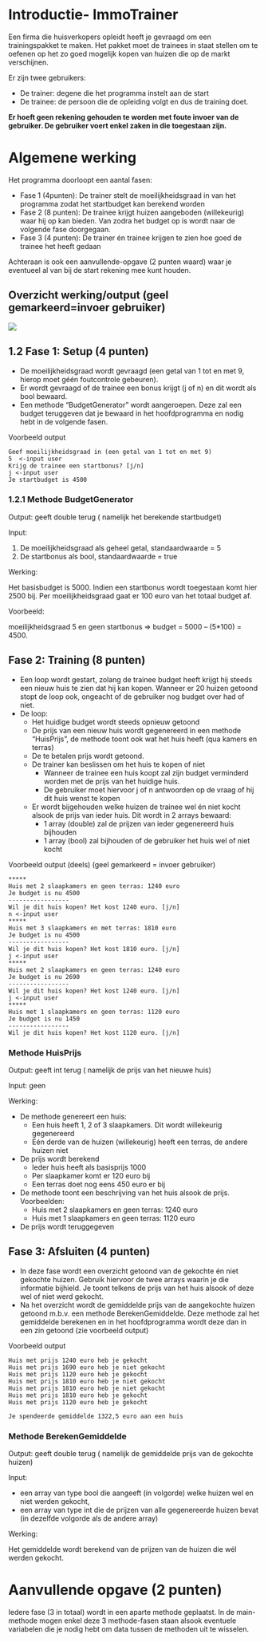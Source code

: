 # Introductie- ImmoTrainer
Een firma die huisverkopers opleidt heeft je gevraagd om een trainingspakket te maken. Het pakket moet de trainees in staat stellen om te oefenen op het zo goed mogelijk kopen van huizen die op de markt verschijnen.

Er zijn twee gebruikers:
* De trainer: degene die het programma instelt aan de start
* De trainee: de persoon die de opleiding volgt en dus de training doet.

**Er hoeft geen rekening gehouden te worden met foute invoer van de gebruiker. De gebruiker voert enkel zaken in die toegestaan zijn.**

# Algemene werking
Het programma doorloopt een aantal fasen:
* Fase 1 (4punten): De trainer stelt de moeilijkheidsgraad in van het programma zodat het startbudget kan berekend worden
* Fase 2 (8 punten): De trainee krijgt huizen aangeboden (willekeurig) waar hij op kan bieden. Van zodra het budget op is wordt naar de volgende fase doorgegaan.
* Fase 3 (4 punten): De trainer én trainee krijgen te zien hoe goed de trainee het heeft gedaan

Achteraan is ook een aanvullende-opgave (2 punten waard) waar je eventueel al van bij de start rekening mee kunt houden.

##	Overzicht werking/output (geel gemarkeerd=invoer gebruiker)

![](1920a1.png)

## 1.2	Fase 1: Setup (4 punten)

* De moeilijkheidsgraad wordt gevraagd (een getal van 1 tot en met 9, hierop moet géén foutcontrole gebeuren).
* Er wordt gevraagd of de trainee een bonus krijgt (j of n) en dit wordt als bool bewaard.
* Een methode “BudgetGenerator” wordt aangeroepen. Deze zal een budget teruggeven dat je bewaard in het hoofdprogramma en nodig hebt in de volgende fasen.

Voorbeeld output 
```
Geef moeilijkheidsgraad in (een getal van 1 tot en met 9)
5  <-input user
Krijg de trainee een startbonus? [j/n]
j <-input user
Je startbudget is 4500
```

### 1.2.1	Methode BudgetGenerator

Output: geeft double terug  ( namelijk het berekende startbudget)

Input: 
1. De moeilijkheidsgraad als geheel getal, standaardwaarde = 5
2. De startbonus als bool, standaardwaarde = true

Werking:

Het basisbudget is 5000. Indien een startbonus wordt toegestaan komt hier 2500 bij. Per moeilijkheidsgraad gaat er 100 euro van het totaal budget af. 

Voorbeeld: 

moeilijkheidsgraad 5 en geen startbonus => budget = 5000 – (5*100) = 4500.

## Fase 2: Training (8 punten)
* Een loop wordt gestart, zolang de trainee budget heeft krijgt hij steeds een nieuw huis te zien dat hij kan kopen. Wanneer er 20 huizen getoond stopt de loop ook, ongeacht of de gebruiker nog budget over had of niet.
* De loop:
  * Het huidige budget wordt steeds opnieuw getoond
  * De prijs van een nieuw huis wordt gegenereerd in een methode “HuisPrijs”, de methode toont ook wat het huis heeft (qua kamers en terras)
  * De te betalen prijs wordt getoond.
  * De trainer kan beslissen om het huis te kopen of niet
    * Wanneer de trainee een huis koopt zal zijn budget verminderd worden met de prijs van het huidige huis. 
     * De gebruiker moet hiervoor j of n antwoorden op de vraag of hij dit huis wenst te kopen
  * Er wordt bijgehouden welke huizen de trainee wel én niet kocht alsook de prijs van ieder huis. Dit wordt in 2 arrays bewaard:
    * 1 array (double) zal de prijzen van ieder gegenereerd huis bijhouden 
    * 1 array (bool) zal bijhouden of de gebruiker het huis wel of niet kocht

Voorbeeld output (deels) (geel gemarkeerd = invoer gebruiker)

```
*****
Huis met 2 slaapkamers en geen terras: 1240 euro
Je budget is nu 4500
-----------------
Wil je dit huis kopen? Het kost 1240 euro. [j/n]
n <-input user
*****
Huis met 3 slaapkamers en met terras: 1810 euro
Je budget is nu 4500
-----------------
Wil je dit huis kopen? Het kost 1810 euro. [j/n]
j <-input user
*****
Huis met 2 slaapkamers en geen terras: 1240 euro
Je budget is nu 2690
-----------------
Wil je dit huis kopen? Het kost 1240 euro. [j/n]
j <-input user
*****
Huis met 1 slaapkamers en geen terras: 1120 euro
Je budget is nu 1450
-----------------
Wil je dit huis kopen? Het kost 1120 euro. [j/n]
```

###	Methode HuisPrijs

Output: geeft int terug  ( namelijk de prijs van het nieuwe huis)

Input:  geen

Werking:

* De methode genereert een huis:
  * Een huis heeft 1, 2 of 3 slaapkamers. Dit wordt willekeurig gegenereerd
  * Eén derde van de huizen (willekeurig) heeft een terras, de andere huizen niet
* De prijs wordt berekend
  * Ieder huis heeft als basisprijs 1000
  * Per slaapkamer komt er 120 euro bij
  * Een terras doet nog eens 450 euro er bij
* De methode toont een beschrijving van het huis alsook de prijs. Voorbeelden:
  * Huis met 2 slaapkamers en geen terras: 1240 euro
  * Huis met 1 slaapkamers en geen terras: 1120 euro
* De prijs wordt teruggegeven
 

##	Fase 3: Afsluiten (4 punten)
* In deze fase wordt een overzicht getoond van de gekochte én niet gekochte huizen. Gebruik hiervoor de twee arrays waarin je die informatie bijhield. Je toont telkens de prijs van het huis alsook of deze wel of niet werd gekocht.
* Na het overzicht wordt de gemiddelde prijs van de aangekochte huizen getoond m.b.v. een methode BerekenGemiddelde. Deze methode zal het gemiddelde berekenen en in het hoofdprogramma wordt deze dan in een zin getoond (zie voorbeeld output)

Voorbeeld output


```text
Huis met prijs 1240 euro heb je gekocht
Huis met prijs 1690 euro heb je niet gekocht
Huis met prijs 1120 euro heb je gekocht
Huis met prijs 1810 euro heb je niet gekocht
Huis met prijs 1810 euro heb je niet gekocht
Huis met prijs 1810 euro heb je gekocht
Huis met prijs 1120 euro heb je gekocht

Je spendeerde gemiddelde 1322,5 euro aan een huis
```

###	Methode BerekenGemiddelde

Output: geeft double terug  ( namelijk de gemiddelde prijs van de gekochte huizen)

Input:  

* een array van type bool die aangeeft (in volgorde) welke huizen wel en niet werden gekocht, 
* een array van type int die de prijzen van alle gegenereerde huizen bevat (in dezelfde volgorde als de andere array)


Werking:

Het gemiddelde wordt berekend van de prijzen van de huizen die wél werden gekocht. 


# Aanvullende opgave (2 punten)

Iedere fase (3 in totaal) wordt in een aparte methode geplaatst. In de main-methode mogen enkel deze 3 methode-fasen staan alsook eventuele variabelen die je nodig hebt om data tussen de methoden uit te wisselen.

